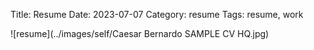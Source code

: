 Title: Resume
Date: 2023-07-07
Category: resume
Tags: resume, work

![resume](../images/self/Caesar Bernardo SAMPLE CV HQ.jpg)

